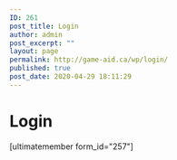 ```yaml
---
ID: 261
post_title: Login
author: admin
post_excerpt: ""
layout: page
permalink: http://game-aid.ca/wp/login/
published: true
post_date: 2020-04-29 18:11:29
---
```

<h1>Login</h1>		
		[ultimatemember form_id="257"]